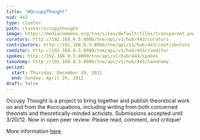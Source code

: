 ```yaml
---
title: "#OccupyThought"
nid: 443
type: cluster
path: cluster/occupythought
image: https://mediacommons.org/tne/sites/default/files/transparent.png
curators: http://192.168.0.5:8080/tne/api/v1/hub/443/curators
contributors: http://192.168.0.5:8080/tne/api/v1/hub/443/contributors
coeditor: http://192.168.0.5:8080/tne/api/v1/hub/443/coeditor
spokes: http://192.168.0.5:8080/tne/api/v1/hub/443/spokes
taxonomy: http://192.168.0.5:8080/tne/api/v1/hub/443/taxonomy
period:
  start: Thursday, December 29, 2011
  end: Sunday, April 29, 2012
draft: false
---
```


Occupy Thought is a project to bring together and publish theoretical work on and from the #occupations, including writing from both concerned theorists and theoretically-minded activists. Submissions accepted until 3/20/12. Now in open peer review: Please read, comment, and critique!

More information [here](http://www.facebook.com/notes/occupy-thought/call-for-papers-and-collaborators-occupythought/284641894921180).
